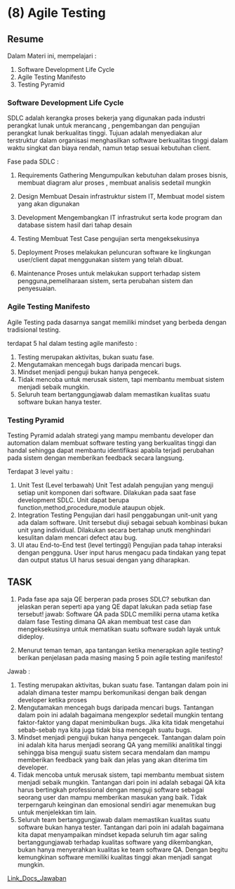 # (8) Agile Testing

## Resume 

Dalam Materi ini, mempelajari :
1. Software Development Life Cycle
2. Agile Testing Manifesto
3. Testing Pyramid

### Software Development Life Cycle
SDLC adalah kerangka proses bekerja yang digunakan pada industri perangkat lunak untuk merancang , pengembangan dan pengujian perangkat lunak berkualitas tinggi. Tujuan adalah menyediakan alur terstruktur dalam organisasi menghasilkan software berkualitas tinggi dalam waktu singkat dan biaya rendah, namun tetap sesuai kebutuhan client.

Fase pada SDLC :
1. Requirements Gathering
  Mengumpulkan kebutuhan dalam proses bisnis, membuat diagram alur proses , membuat analisis sedetail mungkin
2. Design
Membuat Desain infrastruktur sistem IT, Membuat model sistem yang akan digunakan

3. Development
Mengembangkan IT infrastrukut serta kode program dan database sistem hasil dari tahap desain

4. Testing
Membuat Test Case pengujian serta mengeksekusinya

5. Deployment
Proses melakukan peluncuran software ke lingkungan user/client dapat menggunakan sistem yang telah dibuat.

6. Maintenance
Proses untuk melakukan support terhadap sistem pengguna,pemeliharaan sistem, serta perubahan sistem dan penyesuaian.

### Agile Testing Manifesto
Agile Testing pada dasarnya sangat memiliki mindset yang berbeda dengan tradisional testing.

terdapat 5 hal dalam testing agile manifesto :
1. Testing merupakan aktivitas, bukan suatu fase.
2. Mengutamakan mencegah bugs daripada mencari bugs.
3. Mindset menjadi penguji bukan hanya pengecek.
4. Tidak mencoba untuk merusak sistem, tapi membantu membuat sistem menjadi sebaik mungkin.
5. Seluruh team bertanggungjawab dalam memastikan kualitas suatu software bukan hanya tester.

 
### Testing Pyramid
Testing Pyramid adalah strategi yang mampu membantu developer dan automation dalam membuat software testing yang berkualitas tinggi dan handal sehingga dapat membantu identifikasi apabila terjadi perubahan pada sistem dengan memberikan feedback secara langsung.

Terdapat 3 level yaitu :
1. Unit Test (Level terbawah)
  Unit Test adalah pengujian yang menguji setiap unit komponen dari software. Dilakukan pada saat fase development SDLC. Unit dapat berupa function,method,procedure,module ataupun objek.
2. Integration Testing
  Pengujian dari hasil penggabungan unit-unit yang ada dalam software. Unit tersebut diuji sebagai sebuah kombinasi bukan unit yang individual. Dilakukan secara bertahap unutk menghindari kesulitan dalam mencari defect atau bug.
3. UI atau End-to-End test (level tertinggi)
  Pengujian pada tahap interaksi dengan pengguna. User input harus mengacu pada tindakan yang tepat dan output status UI harus sesuai dengan yang diharapkan.



## TASK

1. Pada fase apa saja QE berperan pada proses SDLC? sebutkan dan jelaskan peran seperti apa yang QE dapat lakukan pada setiap fase tersebut!
jawab: 
Software QA pada SDLC memiliki perna utama ketika dalam fase Testing dimana QA akan membuat test case dan mengeksekusinya untuk mematikan suatu software sudah layak untuk dideploy.

2. Menurut teman teman, apa tantangan ketika menerapkan agile testing? berikan penjelasan pada masing masing 5 poin agile testing manifesto!

Jawab :
1. Testing merupakan aktivitas, bukan suatu fase. Tantangan dalam poin ini adalah dimana tester mampu berkomunikasi dengan baik dengan developer ketika proses
2. Mengutamakan mencegah bugs daripada mencari bugs. Tantangan dalam poin ini adalah bagaimana mengexplor sedetail mungkin tentang faktor-faktor yang dapat menimbulkan bugs. Jika kita tidak mengetahui sebab-sebab nya kita juga tidak bisa mencegah suatu bugs.
3. Mindset menjadi penguji bukan hanya pengecek. Tantangan dalam poin ini adalah kita harus menjadi seorang QA yang memiliki analitikal tinggi sehingga bisa menguji suatu sistem secara mendalam dan mampu memberikan feedback yang baik dan jelas yang akan diterima tim developer.
4. Tidak mencoba untuk merusak sistem, tapi membantu membuat sistem menjadi sebaik mungkin. Tantangan dari poin ini adalah sebagai QA kita harus bertingkah professional dengan menguji software sebagai seorang user dan mampu memberikan masukan yang baik. Tidak terperngaruh keinginan dan emosional sendiri agar menemukan bug untuk menjelekkan tim lain.
5. Seluruh team bertanggungjawab dalam memastikan kualitas suatu software bukan hanya tester. Tantangan dari poin ini adalah bagaimana kita dapat menyampaikan mindset kepada seluruh tim agar saling bertanggungjawab terhadap kualitas software yang dikembangkan, bukan hanya menyerahkan kualitas ke team software QA. Dengan begitu kemungkinan software memiliki kualitas tinggi akan menjadi sangat mungkin.

[Link_Docs_Jawaban](https://docs.google.com/document/d/1QSBUDNBBhjJPqg3kKza95wQzY5bAftZGZB1gAKaFyq4/edit?usp=sharing)